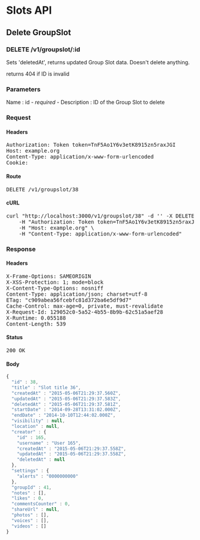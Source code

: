 # Slots API

## Delete GroupSlot

### DELETE /v1/groupslot/:id

Sets &#39;deletedAt&#39;, returns updated Group Slot data. Doesn&#39;t delete anything.

returns 404 if ID is invalid

### Parameters

Name : id *- required -*
Description : ID of the Group Slot to delete

### Request

#### Headers

<pre>Authorization: Token token=TnF5Ao1Y6v3etK8915zn5raxJGI
Host: example.org
Content-Type: application/x-www-form-urlencoded
Cookie: </pre>

#### Route

<pre>DELETE /v1/groupslot/38</pre>

#### cURL

<pre class="request">curl &quot;http://localhost:3000/v1/groupslot/38&quot; -d &#39;&#39; -X DELETE \
	-H &quot;Authorization: Token token=TnF5Ao1Y6v3etK8915zn5raxJGI&quot; \
	-H &quot;Host: example.org&quot; \
	-H &quot;Content-Type: application/x-www-form-urlencoded&quot;</pre>

### Response

#### Headers

<pre>X-Frame-Options: SAMEORIGIN
X-XSS-Protection: 1; mode=block
X-Content-Type-Options: nosniff
Content-Type: application/json; charset=utf-8
ETag: &quot;c909abea56fcebfc81d372ba6e5df9d7&quot;
Cache-Control: max-age=0, private, must-revalidate
X-Request-Id: 129052c0-5a52-4b55-8b9b-62c51a5aef28
X-Runtime: 0.055188
Content-Length: 539</pre>

#### Status

<pre>200 OK</pre>

#### Body

```javascript
{
  "id" : 38,
  "title" : "Slot title 36",
  "createdAt" : "2015-05-06T21:29:37.560Z",
  "updatedAt" : "2015-05-06T21:29:37.583Z",
  "deletedAt" : "2015-05-06T21:29:37.581Z",
  "startDate" : "2014-09-28T13:31:02.000Z",
  "endDate" : "2014-10-10T12:44:02.000Z",
  "visibility" : null,
  "location" : null,
  "creator" : {
    "id" : 165,
    "username" : "User 165",
    "createdAt" : "2015-05-06T21:29:37.558Z",
    "updatedAt" : "2015-05-06T21:29:37.558Z",
    "deletedAt" : null
  },
  "settings" : {
    "alerts" : "0000000000"
  },
  "groupId" : 41,
  "notes" : [],
  "likes" : 0,
  "commentsCounter" : 0,
  "shareUrl" : null,
  "photos" : [],
  "voices" : [],
  "videos" : []
}
```
